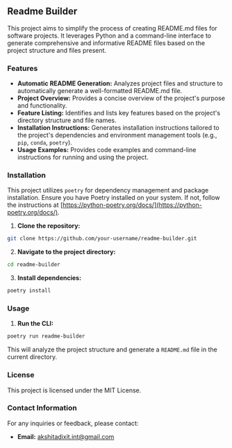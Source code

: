 ## Readme Builder

This project aims to simplify the process of creating README.md files for software projects. It leverages Python and a command-line interface to generate comprehensive and informative README files based on the project structure and files present.

### Features

* **Automatic README Generation:** Analyzes project files and structure to automatically generate a well-formatted README.md file.
* **Project Overview:**  Provides a concise overview of the project's purpose and functionality.
* **Feature Listing:**  Identifies and lists key features based on the project's directory structure and file names.
* **Installation Instructions:**  Generates installation instructions tailored to the project's dependencies and environment management tools (e.g., `pip`, `conda`, `poetry`).
* **Usage Examples:**  Provides code examples and command-line instructions for running and using the project.

### Installation

This project utilizes `poetry` for dependency management and package installation. Ensure you have Poetry installed on your system. If not, follow the instructions at [https://python-poetry.org/docs/](https://python-poetry.org/docs/).

1. **Clone the repository:**
```bash
git clone https://github.com/your-username/readme-builder.git
```
2. **Navigate to the project directory:**
```bash
cd readme-builder
```
3. **Install dependencies:**
```bash
poetry install
```

### Usage

1. **Run the CLI:**
```bash
poetry run readme-builder
```

This will analyze the project structure and generate a `README.md` file in the current directory.

### License

This project is licensed under the MIT License.

### Contact Information

For any inquiries or feedback, please contact:

* **Email:** akshitadixit.int@gmail.com 

